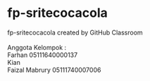 # fp-sritecocacola
fp-sritecocacola created by GitHub Classroom
<br>
<br>
Anggota Kelompok :<br>
Farhan 05111640000137<br>
Kian<br>
Faizal Mabrury 05111740007006
